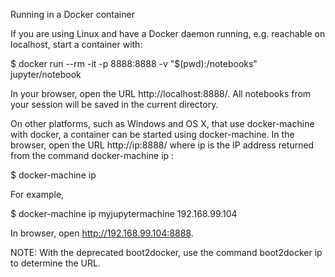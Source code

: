 Running in a Docker container

If you are using Linux and have a
Docker daemon running,
e.g. reachable on localhost, start a container with:

$ docker run --rm -it -p 8888:8888 -v "$(pwd):/notebooks" jupyter/notebook

In your browser, open the URL http://localhost:8888/.
All notebooks from your session will be saved in the current directory.

On other platforms, such as Windows and OS X, that use
docker-machine with docker, a container can be started using
docker-machine. In the browser, open the URL http://ip:8888/ where ip is
the IP address returned from the command docker-machine ip <MACHINE>:

$ docker-machine ip <MACHINE>

For example,

$ docker-machine ip myjupytermachine
192.168.99.104

In browser, open http://192.168.99.104:8888.

NOTE: With the deprecated boot2docker, use the command boot2docker ip to
determine the URL.

